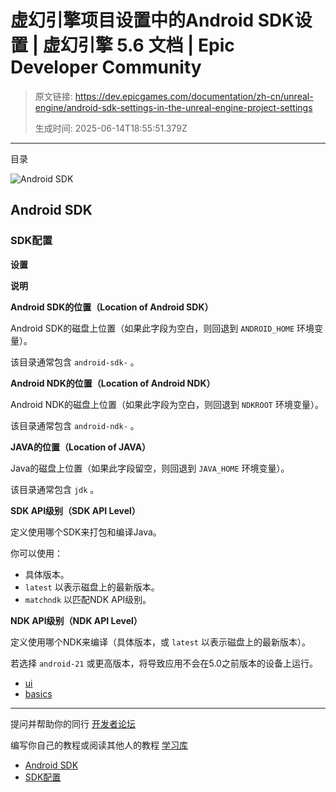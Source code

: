 # 虚幻引擎项目设置中的Android SDK设置 | 虚幻引擎 5.6 文档 | Epic Developer Community

> 原文链接: https://dev.epicgames.com/documentation/zh-cn/unreal-engine/android-sdk-settings-in-the-unreal-engine-project-settings
> 
> 生成时间: 2025-06-14T18:55:51.379Z

---

目录

![Android SDK](https://dev.epicgames.com/community/api/documentation/image/de53439f-0867-4bc7-9ffb-34d2b4d2b054?resizing_type=fill&width=1920&height=335)

## Android SDK

### SDK配置

**设置**

**说明**

**Android SDK的位置（Location of Android SDK）**

Android SDK的磁盘上位置（如果此字段为空白，则回退到 `ANDROID_HOME` 环境变量）。

该目录通常包含 `android-sdk-` 。

**Android NDK的位置（Location of Android NDK）**

Android NDK的磁盘上位置（如果此字段为空白，则回退到 `NDKROOT` 环境变量）。

该目录通常包含 `android-ndk-` 。

**JAVA的位置（Location of JAVA）**

Java的磁盘上位置（如果此字段留空，则回退到 `JAVA_HOME` 环境变量）。

该目录通常包含 `jdk` 。

**SDK API级别（SDK API Level）**

定义使用哪个SDK来打包和编译Java。

你可以使用：

-   具体版本。
-   `latest` 以表示磁盘上的最新版本。
-   `matchndk` 以匹配NDK API级别。

**NDK API级别（NDK API Level）**

定义使用哪个NDK来编译（具体版本，或 `latest` 以表示磁盘上的最新版本）。

若选择 `android-21` 或更高版本，将导致应用不会在5.0之前版本的设备上运行。

-   [ui](https://dev.epicgames.com/community/search?query=ui)
-   [basics](https://dev.epicgames.com/community/search?query=basics)

* * *

提问并帮助你的同行 [开发者论坛](https://forums.unrealengine.com/categories?tag=unreal-engine)

编写你自己的教程或阅读其他人的教程 [学习库](https://dev.epicgames.com/community/unreal-engine/learning)

-   [Android SDK](/documentation/zh-cn/unreal-engine/android-sdk-settings-in-the-unreal-engine-project-settings#androidsdk)
-   [SDK配置](/documentation/zh-cn/unreal-engine/android-sdk-settings-in-the-unreal-engine-project-settings#sdk%E9%85%8D%E7%BD%AE)